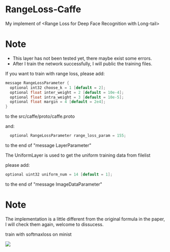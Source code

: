 # RangeLoss-Caffe
My implement of &lt;Range Loss for Deep Face Recognition with Long-tail>

# Note

* This layer has not been tested yet, there maybe exist some errors.
* After I train the network successfully, I will public the training files.

If you want to train with range loss, please add:

```c
message RangeLossParameter {
  optional int32 choose_k = 1 [default = 2];
  optional float inter_weight = 2 [default = 10e-4];
  optional float intra_weight = 3 [default = 10e-5];
  optional float margin = 4 [default = 2e4];
}
```
to the src/caffe/proto/caffe.proto

and:
```c
  optional RangeLossParameter range_loss_param = 155;
```
to the end of "message LayerParameter" 

The UniformLayer is used to get the uniform training data from filelist

please add:
```c
optional uint32 uniform_num = 14 [default = 1];
```
to the end of "message ImageDataParameter"

# Note

The implementation is a little different from the original formula in the paper,
I will check them again, welcome to dissucess.



train with softmaxloss on minist 

![][rl_st]



[rl_st]:mnist/rl_st.jpg
